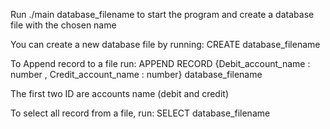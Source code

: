 Run ./main database_filename to start the program and create a database file with the chosen name

You can create a new database file by running: CREATE database_filename

To Append record to a file run: APPEND RECORD {Debit_account_name : number , Credit_account_name : number} database_filename

The first two ID are accounts name (debit and credit)

To select all record from a file, run: SELECT database_filename

